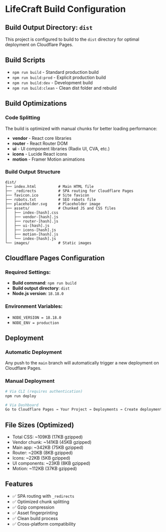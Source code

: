 # LifeCraft Build Configuration

## Build Output Directory: `dist`

This project is configured to build to the `dist` directory for optimal deployment on Cloudflare Pages.

## Build Scripts

- `npm run build` - Standard production build
- `npm run build:prod` - Explicit production build  
- `npm run build:dev` - Development build
- `npm run build:clean` - Clean dist folder and rebuild

## Build Optimizations

### Code Splitting
The build is optimized with manual chunks for better loading performance:

- **vendor** - React core libraries
- **router** - React Router DOM
- **ui** - UI component libraries (Radix UI, CVA, etc.)
- **icons** - Lucide React icons
- **motion** - Framer Motion animations

### Build Output Structure
```
dist/
├── index.html          # Main HTML file
├── _redirects          # SPA routing for Cloudflare Pages
├── favicon.ico         # Site favicon
├── robots.txt          # SEO robots file
├── placeholder.svg     # Placeholder image
├── assets/             # Chunked JS and CSS files
│   ├── index-[hash].css
│   ├── vendor-[hash].js
│   ├── router-[hash].js
│   ├── ui-[hash].js
│   ├── icons-[hash].js
│   ├── motion-[hash].js
│   └── index-[hash].js
└── images/             # Static images
```

## Cloudflare Pages Configuration

### Required Settings:
- **Build command**: `npm run build`
- **Build output directory**: `dist`
- **Node.js version**: `18.18.0`

### Environment Variables:
- `NODE_VERSION = 18.18.0`
- `NODE_ENV = production`

## Deployment

### Automatic Deployment
Any push to the `main` branch will automatically trigger a new deployment on Cloudflare Pages.

### Manual Deployment
```bash
# Via CLI (requires authentication)
npm run deploy

# Via Dashboard
Go to Cloudflare Pages → Your Project → Deployments → Create deployment
```

## File Sizes (Optimized)
- Total CSS: ~109KB (17KB gzipped)
- Vendor chunk: ~141KB (45KB gzipped)
- Main app: ~342KB (75KB gzipped)
- Router: ~20KB (8KB gzipped)
- Icons: ~22KB (5KB gzipped)
- UI components: ~23KB (8KB gzipped)
- Motion: ~112KB (37KB gzipped)

## Features
- ✅ SPA routing with `_redirects`
- ✅ Optimized chunk splitting
- ✅ Gzip compression
- ✅ Asset fingerprinting
- ✅ Clean build process
- ✅ Cross-platform compatibility 